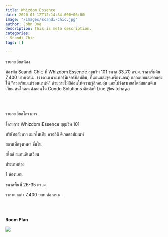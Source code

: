 ```yaml
---
title: Whizdom Essence
date: 2020-01-12T12:14:34.000+06:00
image: "/images/scandi-chic.jpg"
author: John Doe
description: This is meta description.
categories:
- Scandi Chic
tags: []

---
```

รายละเอียดห้อง

ห้องพัก Scandi Chic ที่ Whizdom Essence สุขุมวิท 101 ขนาด 33.70 ตร.ม. ราคาเริ่มต้น 7,400 บาท/ตร.ม. (ราคาเฉพาะเฟอร์นิเจอร์บิลท์อิน, ที่นอนและชุดเครื่องนอน) ออกแบบและตกแต่งให้ "สวยเรียบแต่ซ่อนเสน่ห์" ด้วยลายไม้สีอ่อนให้ความรู้สึกอบอุ่น และโปร่งสบายสไตล์สแกนดิเนเวียน สนใจตกแต่งคอนโด Condo Solutions ติดต่อที่ Line @witchaya

<br><br>

รายละเอียดโครงการ

โครงการ Whizdom Essence สุขุมวิท 101

บริษัทอสังหาฯ แมกโนเลีย ควอลิตี ดีเวลลอปเมนท์

สถานที่กรุงเทพฯ ชั้นใน

สไตล์ สแกนดิเนเวียน

ประเภทห้อง

1 ห้องนอน

ขนาดพื้นที่ 26-35 ตร.ม.

ราคาตกแต่ง 7,400 บาท ต่อ ตร.ม.

<br><br>

**Room Plan**

![](/images/ascii.jpg)